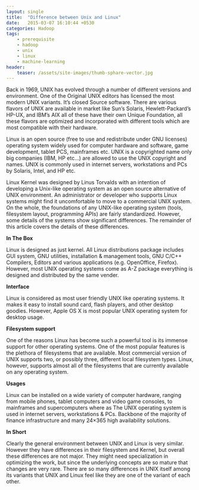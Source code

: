 ```yaml
---
layout: single
title:  "Difference between Unix and Linux"
date:   2015-03-07 16:10:44 +0530
categories: Hadoop
tags: 
    - prerequisite
    - hadoop
    - unix
    - linux
    - machine-learning
header:
    teaser: /assets/site-images/thumb-sphare-vector.jpg
---
```

Back in 1969, UNIX has evolved through a number of different versions and environment. One of the Original UNIX editors has licensed the most modern UNIX variants. It’s closed Source software. There are various flavors of UNIX are available in market like Sun’s Solaris, Hewlett-Packard’s HP-UX, and IBM’s AIX all of these have their own Unique Foundation, all these flavors are optimized and incorporated with different tools which are most compatible with their hardware.

Linux is an open source (free to use and redistribute under GNU licenses) operating system widely used for computer hardware and software, game development, tablet PCS, mainframes etc. UNIX is a copyrighted name only big companies (IBM, HP etc…) are allowed to use the UNIX copyright and names. UNIX is commonly used in internet servers, workstations and PCs by Solaris, Intel, and HP etc.

Linux Kernel was designed by Linus Torvalds with an intention of developing a Unix-like operating system as an open source alternative of UNIX environment.  An administrator or developer who supports Linux systems might find it uncomfortable to move to a commercial UNIX system. On the whole, the foundations of any UNIX-like operating system (tools, filesystem layout, programming APIs) are fairly standardized. However, some details of the systems show significant differences. The remainder of this article covers the details of these differences.

**In The Box**

Linux is designed as just kernel. All Linux distributions package includes GUI system, GNU utilities, installation & management tools, GNU C/C++ Compilers, Editors and various applications (e.g. OpenOffice, Firefox). However, most UNIX operating systems come as A-Z package everything is designed and distributed by the same vender.

**Interface**

Linux is considered as most user friendly UNIX like operating systems. It makes it easy to install sound card, flash players, and other desktop goodies. However, Apple OS X is most popular UNIX operating system for desktop usage.

**Filesystem support**

One of the reasons Linux has become such a powerful tool is its immense support for other operating systems. One of the most popular features is the plethora of filesystems that are available. Most commercial version of UNIX supports two, or possibly three, different local filesystem types. Linux, however, supports almost all of the filesystems that are currently available on any operating system.

**Usages**

Linux can be installed on a wide variety of computer hardware, ranging from mobile phones, tablet computers and video game consoles, to mainframes and supercomputers where as The UNIX operating system is used in internet servers, workstations & PCs. Backbone of the majority of finance infrastructure and many 24×365 high availability solutions.

**In Short**

Clearly the general environment between UNIX and Linux is very similar. However they have differences in their filesystem and Kernel, but overall these differences are not major. They might need specialization in optimizing the work, but since the underlying concepts are so mature that changes are very rare. There are so many differences in UNIX itself among its variants that UNIX and Linux feel like they are one of the variant of each other.